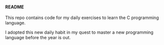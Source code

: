 #### README

This repo contains code for my daily exercises to learn the C programming language. 

I adopted this new daily habit in my quest to master a new programming language before the year is out. 
